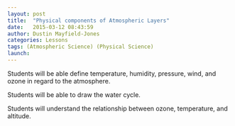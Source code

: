 ```yaml
---
layout: post
title:  "Physical components of Atmospheric Layers"
date:   2015-03-12 08:43:59
author: Dustin Mayfield-Jones
categories: Lessons
tags: (Atmospheric Science) (Physical Science)
launch: 
---
```

Students will be able define temperature, humidity, pressure, wind, and ozone in regard to the atmosphere.

Students will be able to draw the water cycle.

Students will understand the relationship between ozone, temperature, and altitude.
